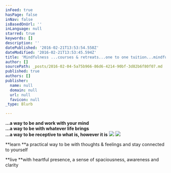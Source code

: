 ```yaml
---
inFeed: true
hasPage: false
inNav: false
isBasedOnUrl: ''
inLanguage: null
starred: true
keywords: []
description: ''
datePublished: '2016-02-21T13:53:54.558Z'
dateModified: '2016-02-21T13:53:45.594Z'
title: 'Mindfulness ...courses & retreats...one to one tuition...mindfulness-based psychotherapy'
author: []
sourcePath: _posts/2016-02-04-5a75b966-86d6-4214-90bf-3d82b6f80f07.md
published: true
authors: []
publisher:
  name: null
  domain: null
  url: null
  favicon: null
_type: Blurb

---
```

**...a way to be and work with your mind  
...a way to be with whatever life brings  
...a way to be receptive to what is, however it is**
![](https://s3-us-west-2.amazonaws.com/the-grid-img/p/6a0725150c27fcc49e60a44e60ed5fbb5050edc8.jpg)
![](https://the-grid-user-content.s3-us-west-2.amazonaws.com/d7304a82-7b87-4a24-a224-db0ec1bcef0e.jpg)

**learn **a practical way to be with thoughts & feelings and stay connected to yourself 

**live **with heartful presence, a sense of spaciousness, awareness and clarity